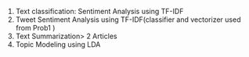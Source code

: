 1. Text classification: Sentiment Analysis using TF-IDF
2. Tweet Sentiment Analysis using TF-IDF(classifier and vectorizer used from Prob1 )
3. Text Summarization> 2 Articles
4. Topic Modeling using LDA

